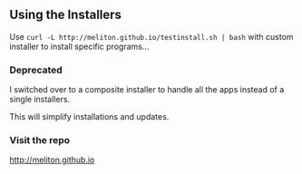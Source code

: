 ## Using the Installers

Use `curl -L http://meliton.github.io/testinstall.sh | bash` with custom installer to install specific programs...


### Deprecated

I switched over to a composite installer to handle all the apps instead of a single installers. 

This will simplify installations and updates.

### Visit the repo

http://meliton.github.io



 
